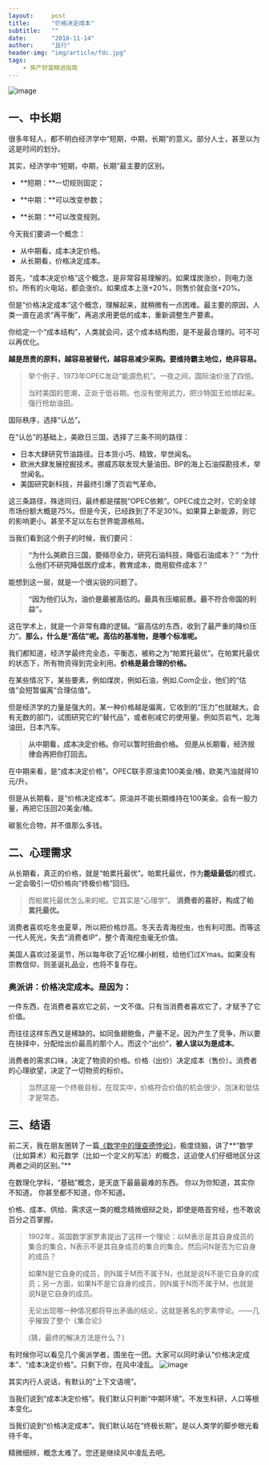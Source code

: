 ```yaml
---
layout:     post
title:      "价格决定成本"
subtitle:   ""
date:       "2018-11-14"
author:     "且行"
header-img: "img/article/fdc.jpg"
tags:
    - 房产财富精进指南
---
```


![image](http://upload-images.jianshu.io/upload_images/3836857-fd52e487c46152d9.jpg?imageMogr2/auto-orient/strip%7CimageView2/2/w/1240)

## 一、中长期

很多年轻人，都不明白经济学中“短期，中期，长期”的意义。部分人士，甚至以为这是时间的划分。

其实，经济学中“短期，中期，长期”最主要的区别。

*   **短期：**一切规则固定；

*   **中期：**可以改变参数；

*   **长期：**可以改变规则。

今天我们要讲一个概念：

*   从中期看，成本决定价格。
*   从长期看，价格决定成本。

首先，“成本决定价格”这个概念，是非常容易理解的。如果煤炭涨价，则电力涨价。所有的火电站，都会涨价。如果成本上涨+20%，则售价就会涨+20%。

但是“价格决定成本”这个概念，理解起来，就稍微有一点困难。最主要的原因，人类一直在追求“再平衡”，再追求用更低的成本，重新调整生产要素。

你给定一个“成本结构”，人类就会问，这个成本结构图，是不是最合理的。可不可以再优化。

**越是昂贵的原料，越容易被替代，越容易减少采购。要维持霸主地位，绝非容易。**

> 举个例子，1973年OPEC发动“能源危机”。一夜之间，国际油价涨了四倍。
> 
> 当时美国的思潮，正处于低谷期。也没有使用武力，把沙特国王给绑起来。强行抢劫油田。

国际秩序，选择“认怂”。

在“认怂”的基础上，美欧日三国，选择了三条不同的路径：

*   日本大肆研究节油路径。日本货小巧、精致，举世闻名。
*   欧洲大肆发展挖掘技术。挪威苏联发现大量油田。BP的海上石油探勘技术，举世闻名。
*   美国研究新科技，并最终引爆了页岩气革命。

这三条路径，殊途同归，最终都是摆脱“OPEC依赖”。OPEC成立之时，它的全球市场份额大概是75%。但是今天，已经跌到了不足30%。如果算上新能源，则它的影响更小。甚至不足以左右世界能源格局。

当我们看到这个例子的时候，我们要问：

> **“为什么美欧日三国，要倾尽全力，研究石油科技，降低石油成本？”**
> **“为什么他们不研究降低医疗成本，教育成本，商用软件成本？”**

能想到这一层，就是一个很尖锐的问题了。

> **“因为他们认为，油价是最被高估的。最具有压缩前景。最不符合帝国的利益”。**

这在学术上，就是一个非常有趣的逻辑。“最高估的东西，收到了最严重的降价压力”。**那么，什么是“高估”呢。高估的基准物，是哪个标准呢。**

我们都知道，经济学最终完全态，平衡态，被称之为“帕累托最优”。在帕累托最优的状态下，所有物资得到完全利用。**价格是最合理的价格。**

在某些情况下，某些要素，例如煤炭，例如石油，例如.Com企业，他们的“估值”会短暂偏离“合理估值”。

但是经济学的力量是强大的，某一种价格越是偏离，它收到的“压力”也就越大。会有无数的部门，试图研究它的“替代品”，或者削减它的使用量。例如页岩气，北海油田，日本汽车。

> **从中期看，成本决定价格。你可以暂时扭曲价格。**
> **但是从长期看，经济规律会再把你打回去。**

在中期来看，是“成本决定价格”。OPEC联手原油卖100美金/桶，欧美汽油就得10元/升。

但是从长期看，是“价格决定成本”。原油并不能长期维持在100美金。会有一股力量，再把它压回20美金/桶。

碳氢化合物，并不值那么多钱。

## 二、心理需求

从长期看，真正的价格，就是“帕累托最优”。帕累托最优，作为**能级最低**的模式，一定会吸引一切价格向“终极价格”回归。

> 而帕累托最优怎么来的呢。它其实是“心理学”。
> **消费者的喜好，构成了帕累托最优。**

消费者喜欢吃冬虫夏草，所以把价格炒高。冬天去青海挖虫，也有利可图。而等这一代人死光，失去“消费者IP”，整个青海挖虫毫无价值。

美国人喜欢过圣诞节，所以每年砍了近1亿棵小树枝，给他们过X’mas。如果没有宗教信仰，则圣诞礼品业，也将不复存在。

### 奥派讲：价格决定成本。是因为：

一件东西，在消费者喜欢它之前，一文不值。只有当消费者喜欢它了，才赋予了它价值。

而往往这样东西又是稀缺的。如同鱼翅鲍鱼，产量不足。因为产生了竞争，所以要在抉择中，分配给出价最高的那个人。而这个“出价”，**被人误以为是成本**。

消费者的需求口味，决定了物资的价格。价格（出价）决定成本（售价）。消费者的心理欲望，决定了一切物资的标价。

> 当然这是一个终极目标，在现实中，价格符合价值的机会很少，泡沫和低估才是常态。

## 三、结语

前二天，我在朋友圈转了一篇[《数学中的理查德悖论》](https://mp.weixin.qq.com/s/3ktWLM9PxhHJ9ksqMGgoNQ)，极度烧脑，讲了**“数学（比如算术）和元数学（比如一个定义的写法）的概念，这迫使人们仔细地区分这两者之间的区别。”**

在数理化学科，“基础”概念，是天底下最最最难的东西。
你以为你知道，其实你不知道。
你甚至都不知道，你不知道。

价格、成本、供给、需求这一类的概念精微细辩之处，即使是皓首穷经，也不敢说百分之百掌握。

> 1902年，英国数学家罗素提出了这样一个理论：以M表示是其自身成员的集合的集合，N表示不是其自身成员的集合的集合。然后问N是否为它自身的成员？
> 
> 如果N是它自身的成员，则N属于M而不属于N，也就是说N不是它自身的成员；另一方面，如果N不是它自身的成员，则N属于N而不属于M，也就是说N是它自身的成员。
> 
> 无论出现哪一种情况都将导出矛盾的结论，这就是著名的罗素悖论。——几乎摧毁了整个《集合论》
> 
> (猜，最终的解决方法是什么？)

有时候你可以看见几个奥派学者，围坐在一团。大家可以同时承认“价格决定成本”、“成本决定价格”。只剩下你，在风中凌乱。
![image](http://upload-images.jianshu.io/upload_images/3836857-e4c07505fcdb6a65.gif?imageMogr2/auto-orient/strip)

其实内行人说话，有默认的“上下文语境”。

当我们说到“成本决定价格”。我们默认只判断“中期环境”。不发生科研，人口等根本变化。

当我们说到“价格决定成本”。我们默认站在“终极长期”。是以人类学的脚步眼光看待千年。

精微细辨，概念太难了。您还是继续风中凌乱去吧。
